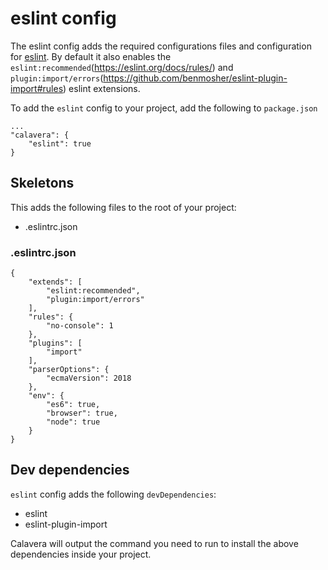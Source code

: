 # eslint config

The eslint config adds the required configurations files and configuration for [eslint](https://eslint.org/). By default it also enables the `eslint:recommended`(https://eslint.org/docs/rules/) and `plugin:import/errors`(https://github.com/benmosher/eslint-plugin-import#rules) eslint extensions.

To add the `eslint` config to your project, add the following to `package.json`

```
...
"calavera": {
    "eslint": true
}
```

## Skeletons

This adds the following files to the root of your project:

- .eslintrc.json

### .eslintrc.json

```
{
    "extends": [
        "eslint:recommended",
        "plugin:import/errors"
    ],
    "rules": {
        "no-console": 1
    },
    "plugins": [
        "import"
    ],
    "parserOptions": {
        "ecmaVersion": 2018
    },
    "env": {
        "es6": true,
        "browser": true,
        "node": true
    }
}
```

## Dev dependencies

`eslint` config adds the following `devDependencies`:

- eslint
- eslint-plugin-import

Calavera will output the command you need to run to install the above dependencies inside your project.
